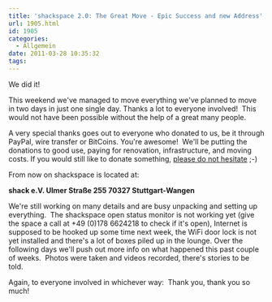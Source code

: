 ```yaml
---
title: 'shackspace 2.0: The Great Move - Epic Success and new Address'
url: 1905.html
id: 1905
categories:
  - Allgemein
date: 2011-03-28 10:35:32
tags:
---
```


We did it!

This weekend we've managed to move everything we've planned to move in two days in just one single day.
Thanks a lot to everyone involved!  This would not have been possible without the help of a great many people.

A very special thanks goes out to everyone who donated to us, be it through PayPal, wire transfer or BitCoins.
You're awesome!  We'll be putting the donations to good use, paying for renovation, infrastructure, and moving costs.
If you would still like to donate something, [please do not hesitate](http://rescue.shackspace.de/) ;-)

From now on shackspace is located at:

**shack e.V.
Ulmer Straße 255
70327 Stuttgart-Wangen**

We're still working on many details and are busy unpacking and setting up everything.  The shackspace open status monitor is not working yet (give the space a call at +49 (0)178 6624218 to check if it's open), Internet is supposed to be hooked up some time next week, the WiFi door lock is not yet installed and there's a lot of boxes piled up in the lounge.
Over the following days we'll push out more info on what happened this past couple of weeks.  Photos were taken and videos recorded, there's stories to be told.

Again, to everyone involved in whichever way:  Thank you, thank you so much!